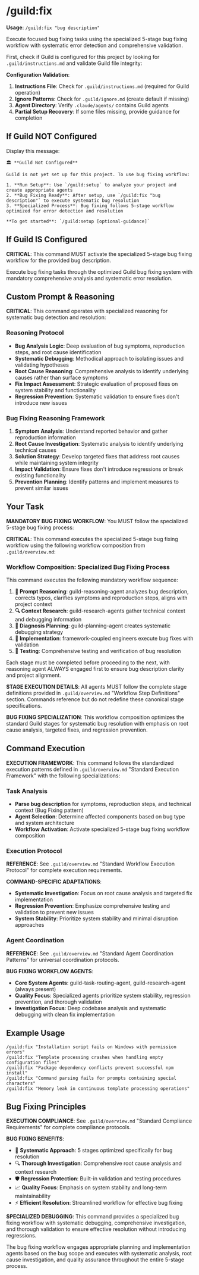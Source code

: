 # /guild:fix

**Usage**: `/guild:fix "bug description"`

Execute focused bug fixing tasks using the specialized 5-stage bug fixing workflow with systematic error detection and comprehensive validation.

First, check if Guild is configured for this project by looking for `.guild/instructions.md` and validate Guild file integrity:

**Configuration Validation**:
1. **Instructions File**: Check for `.guild/instructions.md` (required for Guild operation)
2. **Ignore Patterns**: Check for `.guild/ignore.md` (create default if missing)
3. **Agent Directory**: Verify `.claude/agents/` contains Guild agents
4. **Partial Setup Recovery**: If some files missing, provide guidance for completion

## If Guild NOT Configured

Display this message:

```
🏛️ **Guild Not Configured**

Guild is not yet set up for this project. To use bug fixing workflow:

1. **Run Setup**: Use `/guild:setup` to analyze your project and create appropriate agents
2. **Bug Fixing Ready**: After setup, use `/guild:fix "bug description"` to execute systematic bug resolution
3. **Specialized Process**: Bug fixing follows 5-stage workflow optimized for error detection and resolution

**To get started**: `/guild:setup [optional-guidance]`
```

## If Guild IS Configured

**CRITICAL**: This command MUST activate the specialized 5-stage bug fixing workflow for the provided bug description.

Execute bug fixing tasks through the optimized Guild bug fixing system with mandatory comprehensive analysis and systematic error resolution.

## Custom Prompt & Reasoning

**CRITICAL**: This command operates with specialized reasoning for systematic bug detection and resolution:

### Reasoning Protocol
- **Bug Analysis Logic**: Deep evaluation of bug symptoms, reproduction steps, and root cause identification
- **Systematic Debugging**: Methodical approach to isolating issues and validating hypotheses
- **Root Cause Reasoning**: Comprehensive analysis to identify underlying causes rather than surface symptoms
- **Fix Impact Assessment**: Strategic evaluation of proposed fixes on system stability and functionality
- **Regression Prevention**: Systematic validation to ensure fixes don't introduce new issues

### Bug Fixing Reasoning Framework
1. **Symptom Analysis**: Understand reported behavior and gather reproduction information
2. **Root Cause Investigation**: Systematic analysis to identify underlying technical causes
3. **Solution Strategy**: Develop targeted fixes that address root causes while maintaining system integrity
4. **Impact Validation**: Ensure fixes don't introduce regressions or break existing functionality
5. **Prevention Planning**: Identify patterns and implement measures to prevent similar issues

## Your Task

**MANDATORY BUG FIXING WORKFLOW**: You MUST follow the specialized 5-stage bug fixing process:

**CRITICAL**: This command executes the specialized 5-stage bug fixing workflow using the following workflow composition from `.guild/overview.md`:

### Workflow Composition: Specialized Bug Fixing Process

This command executes the following mandatory workflow sequence:

1. **🧠 Prompt Reasoning**: guild-reasoning-agent analyzes bug description, corrects typos, clarifies symptoms and reproduction steps, aligns with project context
2. **🔍 Context Research**: guild-research-agents gather technical context and debugging information
3. **🎯 Diagnosis Planning**: guild-planning-agent creates systematic debugging strategy
4. **🔨 Implementation**: framework-coupled engineers execute bug fixes with validation
5. **🧪 Testing**: Comprehensive testing and verification of bug resolution

Each stage must be completed before proceeding to the next, with reasoning agent ALWAYS engaged first to ensure bug description clarity and project alignment.

**STAGE EXECUTION DETAILS**: All agents MUST follow the complete stage definitions provided in `.guild/overview.md` "Workflow Step Definitions" section. Commands reference but do not redefine these canonical stage specifications.

**BUG FIXING SPECIALIZATION**: This workflow composition optimizes the standard Guild stages for systematic bug resolution with emphasis on root cause analysis, targeted fixes, and regression prevention.

## Command Execution

**EXECUTION FRAMEWORK**: This command follows the standardized execution patterns defined in `.guild/overview.md` "Standard Execution Framework" with the following specializations:

### Task Analysis
- **Parse bug description** for symptoms, reproduction steps, and technical context (Bug Fixing pattern)
- **Agent Selection**: Determine affected components based on bug type and system architecture
- **Workflow Activation**: Activate specialized 5-stage bug fixing workflow composition

### Execution Protocol
**REFERENCE**: See `.guild/overview.md` "Standard Workflow Execution Protocol" for complete execution requirements.

**COMMAND-SPECIFIC ADAPTATIONS**:
- **Systematic Investigation**: Focus on root cause analysis and targeted fix implementation
- **Regression Prevention**: Emphasize comprehensive testing and validation to prevent new issues
- **System Stability**: Prioritize system stability and minimal disruption approaches

### Agent Coordination
**REFERENCE**: See `.guild/overview.md` "Standard Agent Coordination Patterns" for universal coordination protocols.

**BUG FIXING WORKFLOW AGENTS**:
- **Core System Agents**: guild-task-routing-agent, guild-research-agent (always present)
- **Quality Focus**: Specialized agents prioritize system stability, regression prevention, and thorough validation
- **Investigation Focus**: Deep codebase analysis and systematic debugging with clean fix implementation

## Example Usage

```
/guild:fix "Installation script fails on Windows with permission errors"
/guild:fix "Template processing crashes when handling empty configuration files"
/guild:fix "Package dependency conflicts prevent successful npm install"
/guild:fix "Command parsing fails for prompts containing special characters"
/guild:fix "Memory leak in continuous template processing operations"
```

## Bug Fixing Principles

**EXECUTION COMPLIANCE**: See `.guild/overview.md` "Standard Compliance Requirements" for complete compliance protocols.

**BUG FIXING BENEFITS**:
- 🎯 **Systematic Approach**: 5 stages optimized specifically for bug resolution
- 🔍 **Thorough Investigation**: Comprehensive root cause analysis and context research
- 🛡️ **Regression Protection**: Built-in validation and testing procedures
- 📈 **Quality Focus**: Emphasis on system stability and long-term maintainability
- ⚡ **Efficient Resolution**: Streamlined workflow for effective bug fixing

**SPECIALIZED DEBUGGING**: This command provides a specialized bug fixing workflow with systematic debugging, comprehensive investigation, and thorough validation to ensure effective resolution without introducing regressions.

The bug fixing workflow engages appropriate planning and implementation agents based on the bug scope and executes with systematic analysis, root cause investigation, and quality assurance throughout the entire 5-stage process.